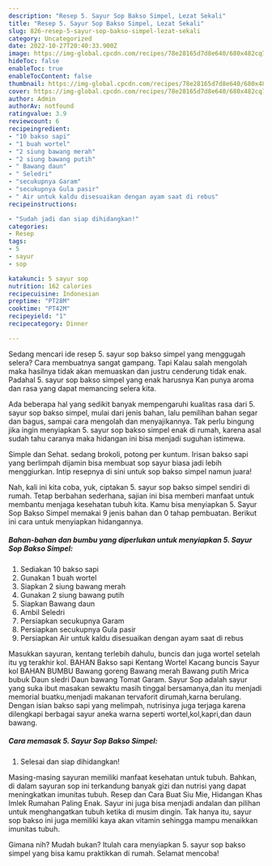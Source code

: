 ```yaml
---
description: "Resep 5. Sayur Sop Bakso Simpel, Lezat Sekali"
title: "Resep 5. Sayur Sop Bakso Simpel, Lezat Sekali"
slug: 826-resep-5-sayur-sop-bakso-simpel-lezat-sekali
category: Uncategorized
date: 2022-10-27T20:40:33.900Z
image: https://img-global.cpcdn.com/recipes/78e28165d7d8e640/680x482cq70/5-sayur-sop-bakso-simpel-foto-resep-utama.jpg
hideToc: false
enableToc: true
enableTocContent: false
thumbnail: https://img-global.cpcdn.com/recipes/78e28165d7d8e640/680x482cq70/5-sayur-sop-bakso-simpel-foto-resep-utama.jpg
cover: https://img-global.cpcdn.com/recipes/78e28165d7d8e640/680x482cq70/5-sayur-sop-bakso-simpel-foto-resep-utama.jpg
author: Admin
authorAv: notfound
ratingvalue: 3.9
reviewcount: 6
recipeingredient:
- "10 bakso sapi"
- "1 buah wortel"
- "2 siung bawang merah"
- "2 siung bawang putih"
- " Bawang daun"
- " Seledri"
- "secukupnya Garam"
- "secukupnya Gula pasir"
- " Air untuk kaldu disesuaikan dengan ayam saat di rebus"
recipeinstructions:

- "Sudah jadi dan siap dihidangkan!"
categories:
- Resep
tags:
- 5
- sayur
- sop

katakunci: 5 sayur sop 
nutrition: 162 calories
recipecuisine: Indonesian
preptime: "PT28M"
cooktime: "PT42M"
recipeyield: "1"
recipecategory: Dinner

---
```



Sedang mencari ide resep 5. sayur sop bakso simpel yang menggugah selera? Cara membuatnya sangat gampang. Tapi Kalau salah mengolah maka hasilnya tidak akan memuaskan dan justru cenderung tidak enak. Padahal 5. sayur sop bakso simpel yang enak harusnya Kan punya aroma dan rasa yang dapat memancing selera kita.


Ada beberapa hal yang sedikit banyak mempengaruhi kualitas rasa dari 5. sayur sop bakso simpel, mulai dari jenis bahan, lalu pemilihan bahan segar dan bagus, sampai cara mengolah dan menyajikannya. Tak perlu bingung jika ingin menyiapkan 5. sayur sop bakso simpel enak di rumah, karena asal sudah tahu caranya maka hidangan ini bisa menjadi suguhan istimewa.

Simple dan Sehat. sedang brokoli, potong per kuntum. Irisan bakso sapi yang berlimpah dijamin bisa membuat sop sayur biasa jadi lebih menggiurkan. Intip resepnya di sini untuk sop bakso simpel namun juara!


Nah, kali ini kita coba, yuk, ciptakan 5. sayur sop bakso simpel sendiri di rumah. Tetap berbahan sederhana, sajian ini bisa memberi manfaat untuk membantu menjaga kesehatan tubuh kita. Kamu bisa menyiapkan 5. Sayur Sop Bakso Simpel memakai 9 jenis bahan dan 0 tahap pembuatan. Berikut ini cara untuk menyiapkan hidangannya.

<!--inarticleads1-->

##### Bahan-bahan dan bumbu yang diperlukan untuk menyiapkan 5. Sayur Sop Bakso Simpel:

1. Sediakan 10 bakso sapi
1. Gunakan 1 buah wortel
1. Siapkan 2 siung bawang merah
1. Gunakan 2 siung bawang putih
1. Siapkan  Bawang daun
1. Ambil  Seledri
1. Persiapkan secukupnya Garam
1. Persiapkan secukupnya Gula pasir
1. Persiapkan  Air untuk kaldu disesuaikan dengan ayam saat di rebus


Masukkan sayuran, kentang terlebih dahulu, buncis dan juga wortel setelah itu yg terakhir kol. BAHAN Bakso sapi Kentang Wortel Kacang buncis Sayur kol BAHAN BUMBU Bawang goreng Bawang merah Bawang putih Mrica bubuk Daun sledri Daun bawang Tomat Garam. Sayur Sop adalah sayur yang suka ibut masakan sewaktu masih tinggal bersamanya,dan itu menjadi memorial buatku,menjadi makanan tervaforit dirumah,karna berulang. Dengan isian bakso sapi yang melimpah, nutrisinya juga terjaga karena dilengkapi berbagai sayur aneka warna seperti wortel,kol,kapri,dan daun bawang. 

<!--inarticleads2-->

##### Cara memasak 5. Sayur Sop Bakso Simpel:


1. Selesai dan siap dihidangkan!

Masing-masing sayuran memiliki manfaat kesehatan untuk tubuh. Bahkan, di dalam sayuran sop ini terkandung banyak gizi dan nutrisi yang dapat meningkatkan imunitas tubuh. Resep dan Cara Buat Siu Mie, Hidangan Khas Imlek Rumahan Paling Enak. Sayur ini juga bisa menjadi andalan dan pilihan untuk menghangatkan tubuh ketika di musim dingin. Tak hanya itu, sayur sop bakso ini juga memiliki kaya akan vitamin sehingga mampu menaikkan imunitas tubuh. 

Gimana nih? Mudah bukan? Itulah cara menyiapkan 5. sayur sop bakso simpel yang bisa kamu praktikkan di rumah. Selamat mencoba!
